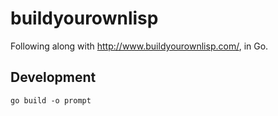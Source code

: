 # buildyourownlisp

Following along with http://www.buildyourownlisp.com/, in Go.

## Development

```
go build -o prompt
```
